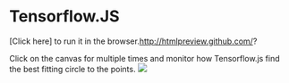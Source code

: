 # Tensorflow.JS

[Click here] to run it in the browser.http://htmlpreview.github.com/? 

Click on the canvas for multiple times and monitor how Tensorflow.js find the best fitting circle to the points.
<img src="https://github.com/digitalSculpt/TensorflowJS/blob/master/CircularRegression.png?raw=true">
